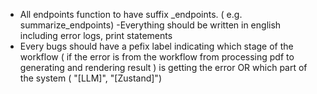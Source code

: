 - All endpoints function to have suffix _endpoints. ( e.g. summarize_endpoints)
-Everything should be written in english including error logs, print statements
- Every bugs should have a pefix label indicating which stage of the workflow ( if the error is from the workflow from processing pdf to generating and rendering result ) is getting the error OR which part of the system ( "[LLM]", "[Zustand]")
